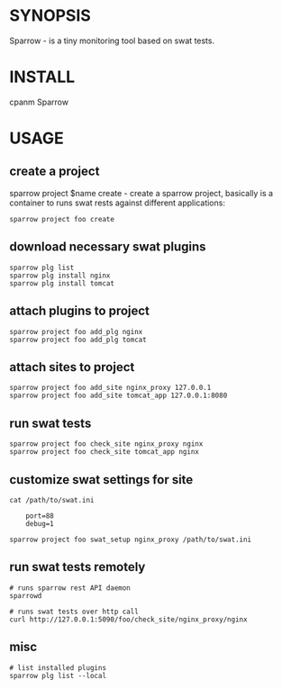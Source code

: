 # SYNOPSIS
Sparrow - is a tiny monitoring tool based on swat tests.

# INSTALL

cpanm Sparrow


# USAGE


## create a project

sparrow project $name create - create a sparrow project, basically is a container to runs swat rests against different applications:

    sparrow project foo create


## download necessary swat plugins

    sparrow plg list
    sparrow plg install nginx
    sparrow plg install tomcat


## attach plugins to project

    sparrow project foo add_plg nginx 
    sparrow project foo add_plg tomcat

## attach sites to project

    sparrow project foo add_site nginx_proxy 127.0.0.1
    sparrow project foo add_site tomcat_app 127.0.0.1:8080

## run swat tests

    sparrow project foo check_site nginx_proxy nginx
    sparrow project foo check_site tomcat_app nginx

## customize swat settings for site

    cat /path/to/swat.ini

        port=88
        debug=1

    sparrow project foo swat_setup nginx_proxy /path/to/swat.ini


## run swat tests remotely

    # runs sparrow rest API daemon
    sparrowd

    # runs swat tests over http call
    curl http://127.0.0.1:5090/foo/check_site/nginx_proxy/nginx


## misc

    # list installed plugins
    sparrow plg list --local




